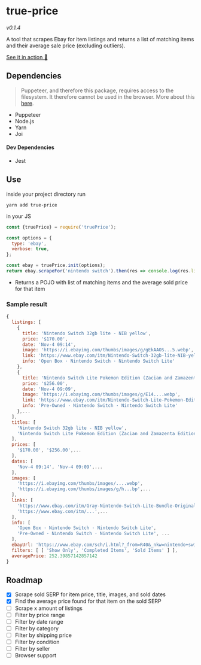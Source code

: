 # true-price

_v0.1.4_

A tool that scrapes Ebay for item listings and returns a list of matching items and their average
sale price (excluding outliers).

[See it in action 🔗](https://tprice-development.herokuapp.com/)

## Dependencies

> Puppeteer, and therefore this package, requires access to the filesystem. It therefore cannot be
> used in the browser. More about this [here](https://github.com/puppeteer/puppeteer/pull/5750).

- Puppeteer
- Node.js
- Yarn
- Joi

#### Dev Dependencies
- Jest

## Use
inside your project directory run
```console
yarn add true-price
```

in your JS
```javascript
const {truePrice} = require('truePrice');

const options = {
  type: 'ebay',
  verbose: true,
};

const ebay = truePrice.init(options);
return ebay.scrapeFor('nintendo switch').then(res => console.log(res.listings));
```

- Returns a POJO with list of matching items and the average sold price for that item

### Sample result

```javascript
{
  listings: [
    {
      title: 'Nintendo Switch 32gb lite - NIB yellow',
      price: '$170.00',
      date: 'Nov-4 09:14',
      image: 'https://i.ebayimg.com/thumbs/images/g/gEkAAOS...5.webp',
      link: 'https://www.ebay.com/itm/Nintendo-Switch-32gb-lite-NIB-yellow/353262609618?hash=...b',
      info: 'Open Box · Nintendo Switch · Nintendo Switch Lite'
    },
    {
      title: 'Nintendo Switch Lite Pokemon Edition (Zacian and Zamazenta Edition) + more!',
      price: '$256.00',
      date: 'Nov-4 09:09',
      image: 'https://i.ebayimg.com/thumbs/images/g/E14....webp',
      link: 'https://www.ebay.com/itm/Nintendo-Switch-Lite-Pokemon-Edition-Z...',
      info: 'Pre-Owned · Nintendo Switch · Nintendo Switch Lite'
    },...
  ],
  titles: [
    'Nintendo Switch 32gb lite - NIB yellow',
    'Nintendo Switch Lite Pokemon Edition (Zacian and Zamazenta Edition) + more!',...
  ],
  prices: [
    '$170.00', '$256.00',...
  ],
  dates: [
    'Nov-4 09:14', 'Nov-4 09:09',...
  ],
  images: [
    'https://i.ebayimg.com/thumbs/images/....webp',
    'https://i.ebayimg.com/thumbs/images/g/h...bp',...
  ],
  links: [
    'https://www.ebay.com/itm/Gray-Nintendo-Switch-Lite-Bundle-Original...',
    'https://www.ebay.com/itm/...',...
  ],
  info: [
    'Open Box · Nintendo Switch · Nintendo Switch Lite',
    'Pre-Owned · Nintendo Switch · Nintendo Switch Lite', ...
  ],
  ebayUrl: 'https://www.ebay.com/sch/i.html?_from=R40&_nkw=nintendo+switch&...',
  filters: [ [ 'Show Only', 'Completed Items', 'Sold Items' ] ],
  averagePrice: 252.39857142857142
}
```

## Roadmap

- [x] Scrape sold SERP for item price, title, images, and sold dates
- [x] Find the average price found for that item on the sold SERP
- [ ] Scrape x amount of listings
- [ ] Filter by price range
- [ ] Filter by date range
- [ ] Filter by category
- [ ] Filter by shipping price
- [ ] Filter by condition
- [ ] Filter by seller
- [ ] Browser support
